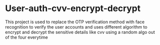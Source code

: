 # User-auth-cvv-encrypt-decrypt
This project is used to replace the OTP verification method with face recognition to verify the user accounts and uses different algorithm to encrypt and decrypt the sensitive details like  cvv using a random algo out of the four everytime
